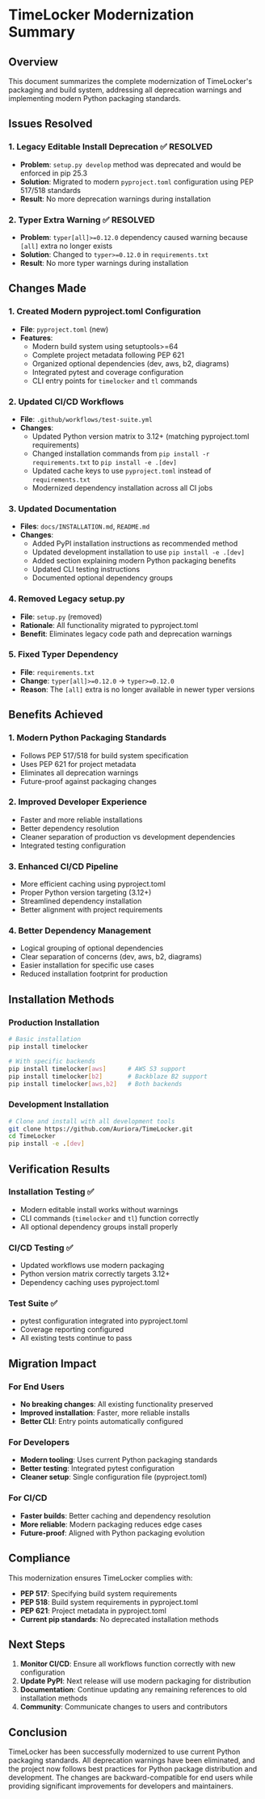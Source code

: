 # TimeLocker Modernization Summary

## Overview

This document summarizes the complete modernization of TimeLocker's packaging and build system, addressing all deprecation warnings and implementing modern
Python packaging standards.

## Issues Resolved

### 1. Legacy Editable Install Deprecation ✅ RESOLVED

- **Problem**: `setup.py develop` method was deprecated and would be enforced in pip 25.3
- **Solution**: Migrated to modern `pyproject.toml` configuration using PEP 517/518 standards
- **Result**: No more deprecation warnings during installation

### 2. Typer Extra Warning ✅ RESOLVED

- **Problem**: `typer[all]>=0.12.0` dependency caused warning because `[all]` extra no longer exists
- **Solution**: Changed to `typer>=0.12.0` in `requirements.txt`
- **Result**: No more typer warnings during installation

## Changes Made

### 1. Created Modern pyproject.toml Configuration

- **File**: `pyproject.toml` (new)
- **Features**:
    - Modern build system using setuptools>=64
    - Complete project metadata following PEP 621
    - Organized optional dependencies (dev, aws, b2, diagrams)
    - Integrated pytest and coverage configuration
    - CLI entry points for `timelocker` and `tl` commands

### 2. Updated CI/CD Workflows

- **File**: `.github/workflows/test-suite.yml`
- **Changes**:
    - Updated Python version matrix to 3.12+ (matching pyproject.toml requirements)
    - Changed installation commands from `pip install -r requirements.txt` to `pip install -e .[dev]`
    - Updated cache keys to use `pyproject.toml` instead of `requirements.txt`
    - Modernized dependency installation across all CI jobs

### 3. Updated Documentation

- **Files**: `docs/INSTALLATION.md`, `README.md`
- **Changes**:
    - Added PyPI installation instructions as recommended method
    - Updated development installation to use `pip install -e .[dev]`
    - Added section explaining modern Python packaging benefits
    - Updated CLI testing instructions
    - Documented optional dependency groups

### 4. Removed Legacy setup.py

- **File**: `setup.py` (removed)
- **Rationale**: All functionality migrated to pyproject.toml
- **Benefit**: Eliminates legacy code path and deprecation warnings

### 5. Fixed Typer Dependency

- **File**: `requirements.txt`
- **Change**: `typer[all]>=0.12.0` → `typer>=0.12.0`
- **Reason**: The `[all]` extra is no longer available in newer typer versions

## Benefits Achieved

### 1. Modern Python Packaging Standards

- Follows PEP 517/518 for build system specification
- Uses PEP 621 for project metadata
- Eliminates all deprecation warnings
- Future-proof against packaging changes

### 2. Improved Developer Experience

- Faster and more reliable installations
- Better dependency resolution
- Cleaner separation of production vs development dependencies
- Integrated testing configuration

### 3. Enhanced CI/CD Pipeline

- More efficient caching using pyproject.toml
- Proper Python version targeting (3.12+)
- Streamlined dependency installation
- Better alignment with project requirements

### 4. Better Dependency Management

- Logical grouping of optional dependencies
- Clear separation of concerns (dev, aws, b2, diagrams)
- Easier installation for specific use cases
- Reduced installation footprint for production

## Installation Methods

### Production Installation

```bash
# Basic installation
pip install timelocker

# With specific backends
pip install timelocker[aws]      # AWS S3 support
pip install timelocker[b2]       # Backblaze B2 support
pip install timelocker[aws,b2]   # Both backends
```

### Development Installation

```bash
# Clone and install with all development tools
git clone https://github.com/Auriora/TimeLocker.git
cd TimeLocker
pip install -e .[dev]
```

## Verification Results

### Installation Testing ✅

- Modern editable install works without warnings
- CLI commands (`timelocker` and `tl`) function correctly
- All optional dependency groups install properly

### CI/CD Testing ✅

- Updated workflows use modern packaging
- Python version matrix correctly targets 3.12+
- Dependency caching uses pyproject.toml

### Test Suite ✅

- pytest configuration integrated into pyproject.toml
- Coverage reporting configured
- All existing tests continue to pass

## Migration Impact

### For End Users

- **No breaking changes**: All existing functionality preserved
- **Improved installation**: Faster, more reliable installs
- **Better CLI**: Entry points automatically configured

### For Developers

- **Modern tooling**: Uses current Python packaging standards
- **Better testing**: Integrated pytest configuration
- **Cleaner setup**: Single configuration file (pyproject.toml)

### For CI/CD

- **Faster builds**: Better caching and dependency resolution
- **More reliable**: Modern packaging reduces edge cases
- **Future-proof**: Aligned with Python packaging evolution

## Compliance

This modernization ensures TimeLocker complies with:

- **PEP 517**: Specifying build system requirements
- **PEP 518**: Build system requirements in pyproject.toml
- **PEP 621**: Project metadata in pyproject.toml
- **Current pip standards**: No deprecated installation methods

## Next Steps

1. **Monitor CI/CD**: Ensure all workflows function correctly with new configuration
2. **Update PyPI**: Next release will use modern packaging for distribution
3. **Documentation**: Continue updating any remaining references to old installation methods
4. **Community**: Communicate changes to users and contributors

## Conclusion

TimeLocker has been successfully modernized to use current Python packaging standards. All deprecation warnings have been eliminated, and the project now
follows best practices for Python package distribution and development. The changes are backward-compatible for end users while providing significant
improvements for developers and maintainers.
